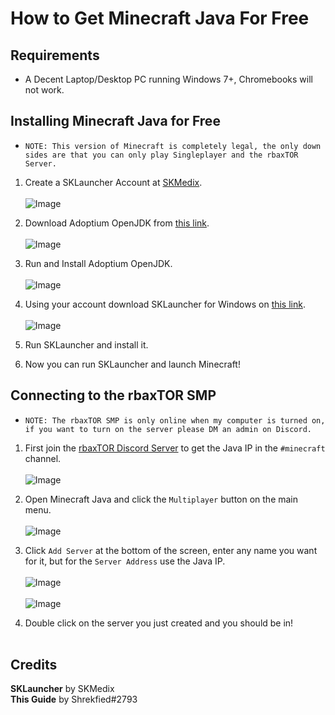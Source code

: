 # How to Get Minecraft Java For Free

## Requirements

* A Decent Laptop/Desktop PC running Windows 7+, Chromebooks will not work.

## Installing Minecraft Java for Free
* `NOTE: This version of Minecraft is completely legal, the only down sides are that you can only play Singleplayer and the rbaxTOR Server.`

1. Create a SKLauncher Account at [SKMedix](https://skmedix.pl/sklauncher/register).<br /><br />
![Image](https://i.ibb.co/3zj1D6Y/Screenshot-from-2022-12-03-12-47-33.png)

2. Download Adoptium OpenJDK from [this link](https://adoptium.net/download/).<br /> <br />
![Image](https://i.ibb.co/7t1GW7h/Screenshot-from-2022-12-03-13-21-38.png)

3. Run and Install Adoptium OpenJDK. <br /> <br />
![Image](https://i.ibb.co/cx57cSw/openjdk-installer-2.jpg)

4. Using your account download SKLauncher for Windows on [this link](https://skmedix.pl/sklauncher/downloads).<br /><br />
![Image](https://i.ibb.co/fG2PG1t/Screenshot-2022-12-03-12-51-02-PM.png)

5. Run SKLauncher and install it.

6. Now you can run SKLauncher and launch Minecraft!

## Connecting to the rbaxTOR SMP
* `NOTE: The rbaxTOR SMP is only online when my computer is turned on, if you want to turn on the server please DM an admin on Discord.`

1. First join the [rbaxTOR Discord Server](https://discord.gg/CxWqDbAZaG) to get the Java IP in the `#minecraft` channel.<br /> <br />
![Image](https://i.ibb.co/0s4cjGG/Screenshot-from-2022-12-03-13-41-10.png)

2. Open Minecraft Java and click the `Multiplayer` button on the main menu. <br /> <br />
![Image](https://i.ibb.co/9yddGgz/Screenshot-from-2022-12-03-13-33-00.png)
3. Click `Add Server` at the bottom of the screen, enter any name you want for it, but for the `Server Address` use the Java IP. <br /> <br />
![Image](https://i.ibb.co/89Gpt0M/Screenshot-from-2022-12-03-13-34-20.png) <br /> <br />
![Image](https://i.ibb.co/0hcbzpS/Screenshot-from-2022-12-03-13-35-04.png)
5. Double click on the server you just created and you should be in! <br /> <br />

## Credits
**SKLauncher** by SKMedix<br />
**This Guide** by Shrekfied#2793
